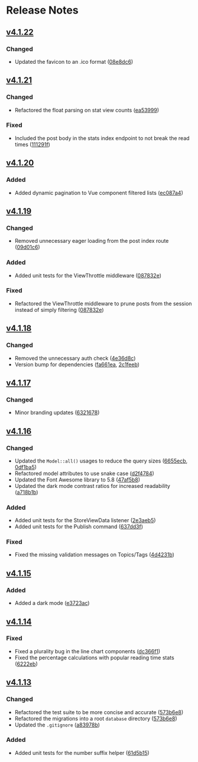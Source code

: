 # Release Notes

## [v4.1.22](https://github.com/cnvs/canvas/compare/v4.1.21...v4.1.22)

### Changed
- Updated the favicon to an .ico format ([08e8dc6](https://github.com/cnvs/canvas/commit/08e8dc6d6a6f52aeb0e4ae033caf7103761c32c1))

## [v4.1.21](https://github.com/cnvs/canvas/compare/v4.1.20...v4.1.21)

### Changed
- Refactored the float parsing on stat view counts ([ea53999](https://github.com/cnvs/canvas/commit/ea539996fde96c5caedbcaa4ae10ac1a5b3b12fe))

### Fixed
- Included the post body in the stats index endpoint to not break the read times ([111291f](https://github.com/cnvs/canvas/commit/111291fa20ee910474467cc03aabc03a232b1a30))

## [v4.1.20](https://github.com/cnvs/canvas/compare/v4.1.19...v4.1.20)

### Added
- Added dynamic pagination to Vue component filtered lists ([ec087a4](https://github.com/cnvs/canvas/commit/ec087a4fcea738775df95df2d795e695b12d6b1d))

## [v4.1.19](https://github.com/cnvs/canvas/compare/v4.1.18...v4.1.19)

### Changed
- Removed unnecessary eager loading from the post index route ([09d01c6](https://github.com/cnvs/canvas/commit/09d01c622f04997dc23ae64ac9719a067a28b734))

### Added
- Added unit tests for the ViewThrottle middleware ([087832e](https://github.com/cnvs/canvas/commit/087832eb6b7439dbe0f9214fea99020e9eaeed39))

### Fixed
- Refactored the ViewThrottle middleware to prune posts from the session instead of simply filtering ([087832e](https://github.com/cnvs/canvas/commit/087832eb6b7439dbe0f9214fea99020e9eaeed39))

## [v4.1.18](https://github.com/cnvs/canvas/compare/v4.1.17...v4.1.18)

### Changed
- Removed the unnecessary auth check ([4e36d8c](https://github.com/cnvs/canvas/commit/4e36d8ca28939b06c3cbf23345b7c74eeae8fe6a))
- Version bump for dependencies ([fa661ea](https://github.com/cnvs/canvas/commit/fa661eafce842bcd78caf95b80fd1911ce912e05), [2c1feeb](https://github.com/cnvs/canvas/commit/2c1feeb282e1cbd319e3d8f096f052cf679ec255))

## [v4.1.17](https://github.com/cnvs/canvas/compare/v4.1.16...v4.1.17)

### Changed
- Minor branding updates ([6321678](https://github.com/cnvs/canvas/commit/63216782a497a1dc4434a806eaef100e8cac0255))

## [v4.1.16](https://github.com/cnvs/canvas/compare/v4.1.15...v4.1.16)

### Changed
- Updated the `Model::all()` usages to reduce the query sizes ([6655ecb](https://github.com/cnvs/canvas/commit/6655ecb78123e1a179c8514d85e02f9aa5d77c87), [0df1ba5](https://github.com/cnvs/canvas/commit/0df1ba52b8a972fcdc6d01f78c0af2c0a5c72c54))
- Refactored model attributes to use snake case ([d2f4784](https://github.com/cnvs/canvas/commit/d2f47840d75386f496ea9ff81a9baeb44841dd4c))
- Updated the Font Awesome library to 5.8 ([47af5b8](https://github.com/cnvs/canvas/commit/47af5b8bf11f3d62d7a189a6fc9bfb201a9fdac4))
- Updated the dark mode contrast ratios for increased readability ([a718b1b](https://github.com/cnvs/canvas/commit/a718b1bfa13223a9e73d233d336340978ea84f68))

### Added
- Added unit tests for the StoreViewData listener ([2e3aeb5](https://github.com/cnvs/canvas/commit/2e3aeb518aee9141fdec6485ca2c3844a7f98d24))
- Added unit tests for the Publish command ([637dd3f](https://github.com/cnvs/canvas/commit/637dd3fb2b1a1efd6a2c67fbeb77038737e8d725))

### Fixed
- Fixed the missing validation messages on Topics/Tags ([4d4231b](https://github.com/cnvs/canvas/commit/4d4231bd7da898e7ee28c38864944ede281cbb8d))

## [v4.1.15](https://github.com/cnvs/canvas/compare/v4.1.14...v4.1.15)

### Added
- Added a dark mode ([e3723ac](https://github.com/cnvs/canvas/commit/e3723ac6523ef000b0901f3c073a94bcad7cfebf))

## [v4.1.14](https://github.com/cnvs/canvas/compare/v4.1.13...v4.1.14)

### Fixed
- Fixed a plurality bug in the line chart components ([dc366f1](https://github.com/cnvs/canvas/commit/dc366f117c7b765d35a352bd996722f0745e17b1))
- Fixed the percentage calculations with popular reading time stats ([6222eb](https://github.com/cnvs/canvas/commit/6222ebb38654ca0c0ec17ee881977a027a6d72a0))

## [v4.1.13](https://github.com/cnvs/canvas/compare/v4.1.12...v4.1.13)

### Changed
- Refactored the test suite to be more concise and accurate ([573b6e8](https://github.com/cnvs/canvas/commit/573b6e877933fc4e0d2ef46a0686650304b5a9f8))
- Refactored the migrations into a root `database` directory ([573b6e8](https://github.com/cnvs/canvas/commit/573b6e877933fc4e0d2ef46a0686650304b5a9f8))
- Updated the `.gitignore` ([a83978b](https://github.com/cnvs/canvas/commit/a83978b63fe2d1e4b25551cd9bf81a3f9ecbb908))

### Added
- Added unit tests for the number suffix helper ([61d5b15](https://github.com/cnvs/canvas/commit/61d5b15eaee6bdf9571e5687cca9f80d4e309fe3))
